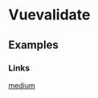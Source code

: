 # Vuevalidate
## Examples
### Links
[medium](https://medium.com/better-programming/how-to-use-vuelidate-to-do-form-validation-5272798be9ee)
